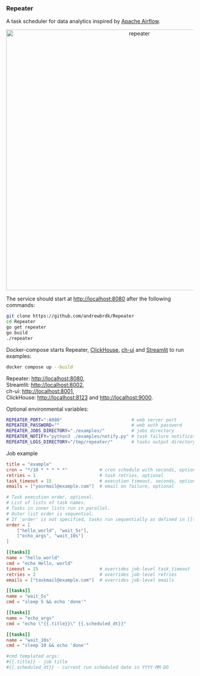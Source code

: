 ### Repeater

A task scheduler for data analytics inspired by [Apache Airflow](https://airflow.apache.org/).

<div align="center">
    <img src="https://i.postimg.cc/dQhV5xhG/repeater2.png" alt="repeater" width="700">
</div>

The service should start at [http://localhost:8080](http://localhost:8080) after the following commands:

```bash
git clone https://github.com/andrewbrdk/Repeater
cd Repeater
go get repeater
go build 
./repeater
```

Docker-compose starts Repeater, [ClickHouse](https://clickhouse.com/), [ch-ui](https://github.com/caioricciuti/ch-ui) and [Streamlit](https://streamlit.io/) to run examples:

```bash
docker compose up --build
```
Repeater: [http://localhost:8080](http://localhost:8080),  
Streamlit: [http://localhost:8002](http://localhost:8002),  
ch-ui: [http://localhost:8001](http://localhost:8001),  
ClickHouse: [http://localhost:8123](http://localhost:8123) and [http://localhost:9000](http://localhost:9000).


Optional environmental variables:
```bash
REPEATER_PORT=":8080"                          # web server port  
REPEATER_PASSWORD=""                           # web auth password
REPEATER_JOBS_DIRECTORY="./examples/"          # jobs directory
REPEATER_NOTIFY="python3 ./examples/notify.py" # task failure notification script
REPEATER_LOGS_DIRECTORY="/tmp/repeater/"       # tasks output directory
```

Job example
```toml
title = "example"
cron = "*/10 * * * * *"            # cron schedule with seconds, optional
retries = 1                        # task retries, optional
task_timeout = 15                  # execution timeout, seconds, optional
emails = ["yourmail@example.com"]  # email on failure, optional

# Task execution order, optional.
# List of lists of task names. 
# Tasks in inner lists run in parallel. 
# Outer list order is sequential.
# If 'order' is not specified, tasks run sequentially as defined in [[tasks]].
order = [                          
    ["hello_world", "wait_5s"],
    ["echo_args", "wait_10s"]
]                                  

[[tasks]]
name = "hello_world"
cmd = "echo Hello, world"
timeout = 15                       # overrides job-level task_timeout 
retries = 2                        # overrides job-level retries
emails = ["taskmail@example.com"]  # overrides job-level emails

[[tasks]]
name = "wait_5s" 
cmd = "sleep 5 && echo 'done'"

[[tasks]]
name = "echo_args" 
cmd = "echo \"{{.title}}\" {{.scheduled_dt}}"

[[tasks]]
name = "wait_10s" 
cmd = "sleep 10 && echo 'done'"

#cmd templated args:
#{{.title}} - job title
#{{.scheduled_dt}} - current run scheduled date in YYYY-MM-DD
```
